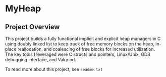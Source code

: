 # MyHeap

## Project Overview

This project builds a fully functional implicit and explicit heap managers in C using doubly linked list to keep track of free memory blocks on the heap, in-place reallocation, and coalescing of free blocks for increased utilization. The key tools I leveraged were C structs and pointers, Linux/Unix, GDB debugging interface, and Valgrind.

To read more about this project, see `readme.txt`
